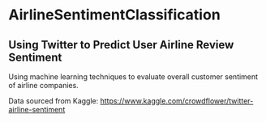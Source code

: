 # AirlineSentimentClassification

## Using Twitter to Predict User Airline Review Sentiment
Using machine learning techniques to evaluate overall customer sentiment of airline companies. 

Data sourced from Kaggle: https://www.kaggle.com/crowdflower/twitter-airline-sentiment

